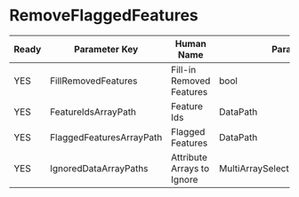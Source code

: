 # RemoveFlaggedFeatures #

| Ready | Parameter Key | Human Name | Parameter Type | Parameter Class |
|-------|---------------|------------|-----------------|----------------|
| YES | FillRemovedFeatures | Fill-in Removed Features | bool | BoolParameter |
| YES | FeatureIdsArrayPath | Feature Ids | DataPath | ArraySelectionParameter |
| YES | FlaggedFeaturesArrayPath | Flagged Features | DataPath | ArraySelectionParameter |
| YES | IgnoredDataArrayPaths | Attribute Arrays to Ignore | MultiArraySelectionParameter::ValueType | MultiArraySelectionParameter |
